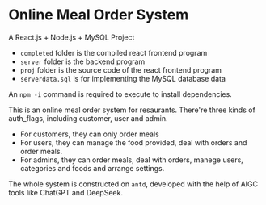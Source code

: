 # Online Meal Order System
A React.js + Node.js + MySQL Project

- `completed` folder is the compiled react frontend program
- `server` folder is the backend program
- `proj` folder is the source code of the react frontend program
- `serverdata.sql` is for implementing the MySQL database data

An `npm -i` command is required to execute to install dependencies.

This is an online meal order system for resaurants. There're three kinds of auth_flags, including customer, user and admin.
- For customers, they can only order meals
- For users, they can manage the food provided, deal with orders and order meals.
- For admins, they can order meals, deal with orders, manege users, categories and foods and arrange settings.

The whole system is constructed on `antd`, developed with the help of AIGC tools like ChatGPT and DeepSeek.
